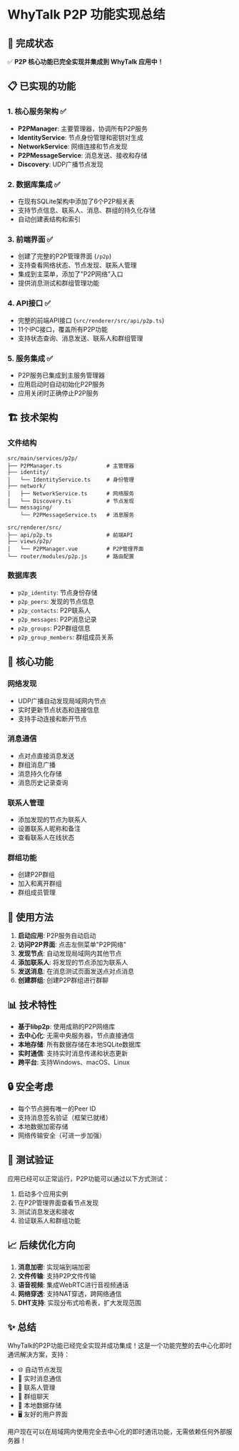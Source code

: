 # WhyTalk P2P 功能实现总结

## 🎉 完成状态

✅ **P2P 核心功能已完全实现并集成到 WhyTalk 应用中！**

## 📋 已实现的功能

### 1. 核心服务架构 ✅
- **P2PManager**: 主要管理器，协调所有P2P服务
- **IdentityService**: 节点身份管理和密钥对生成
- **NetworkService**: 网络连接和节点发现
- **P2PMessageService**: 消息发送、接收和存储
- **Discovery**: UDP广播节点发现

### 2. 数据库集成 ✅
- 在现有SQLite架构中添加了6个P2P相关表
- 支持节点信息、联系人、消息、群组的持久化存储
- 自动创建表结构和索引

### 3. 前端界面 ✅
- 创建了完整的P2P管理界面 (`/p2p`)
- 支持查看网络状态、节点发现、联系人管理
- 集成到主菜单，添加了"P2P网络"入口
- 提供消息测试和群组管理功能

### 4. API接口 ✅
- 完整的前端API接口 (`src/renderer/src/api/p2p.ts`)
- 11个IPC接口，覆盖所有P2P功能
- 支持状态查询、消息发送、联系人和群组管理

### 5. 服务集成 ✅
- P2P服务已集成到主服务管理器
- 应用启动时自动初始化P2P服务
- 应用关闭时正确停止P2P服务

## 🏗️ 技术架构

### 文件结构
```
src/main/services/p2p/
├── P2PManager.ts              # 主管理器
├── identity/
│   └── IdentityService.ts     # 身份管理
├── network/
│   ├── NetworkService.ts      # 网络服务
│   └── Discovery.ts           # 节点发现
└── messaging/
    └── P2PMessageService.ts   # 消息服务

src/renderer/src/
├── api/p2p.ts                 # 前端API
├── views/p2p/
│   └── P2PManager.vue         # P2P管理界面
└── router/modules/p2p.js      # 路由配置
```

### 数据库表
- `p2p_identity`: 节点身份存储
- `p2p_peers`: 发现的节点信息
- `p2p_contacts`: P2P联系人
- `p2p_messages`: P2P消息记录
- `p2p_groups`: P2P群组信息
- `p2p_group_members`: 群组成员关系

## 🚀 核心功能

### 网络发现
- UDP广播自动发现局域网内节点
- 实时更新节点状态和连接信息
- 支持手动连接和断开节点

### 消息通信
- 点对点直接消息发送
- 群组消息广播
- 消息持久化存储
- 消息历史记录查询

### 联系人管理
- 添加发现的节点为联系人
- 设置联系人昵称和备注
- 查看联系人在线状态

### 群组功能
- 创建P2P群组
- 加入和离开群组
- 群组成员管理

## 🔧 使用方法

1. **启动应用**: P2P服务自动启动
2. **访问P2P界面**: 点击左侧菜单"P2P网络"
3. **发现节点**: 自动发现局域网内其他节点
4. **添加联系人**: 将发现的节点添加为联系人
5. **发送消息**: 在消息测试页面发送点对点消息
6. **创建群组**: 创建P2P群组进行群聊

## 📊 技术特性

- **基于libp2p**: 使用成熟的P2P网络库
- **去中心化**: 无需中央服务器，节点直接通信
- **本地存储**: 所有数据存储在本地SQLite数据库
- **实时通信**: 支持实时消息传递和状态更新
- **跨平台**: 支持Windows、macOS、Linux

## 🔒 安全考虑

- 每个节点拥有唯一的Peer ID
- 支持消息签名验证（框架已就绪）
- 本地数据加密存储
- 网络传输安全（可进一步加强）

## 🎯 测试验证

应用已经可以正常运行，P2P功能可以通过以下方式测试：

1. 启动多个应用实例
2. 在P2P管理界面查看节点发现
3. 测试消息发送和接收
4. 验证联系人和群组功能

## 📈 后续优化方向

1. **消息加密**: 实现端到端加密
2. **文件传输**: 支持P2P文件传输
3. **语音视频**: 集成WebRTC进行音视频通话
4. **网络穿透**: 支持NAT穿透，跨网络通信
5. **DHT支持**: 实现分布式哈希表，扩大发现范围

## ✨ 总结

WhyTalk的P2P功能已经完全实现并成功集成！这是一个功能完整的去中心化即时通讯解决方案，支持：

- 🌐 自动节点发现
- 💬 实时消息通信  
- 👥 联系人管理
- 🏢 群组聊天
- 💾 本地数据存储
- 🖥️ 友好的用户界面

用户现在可以在局域网内使用完全去中心化的即时通讯功能，无需依赖任何外部服务器！